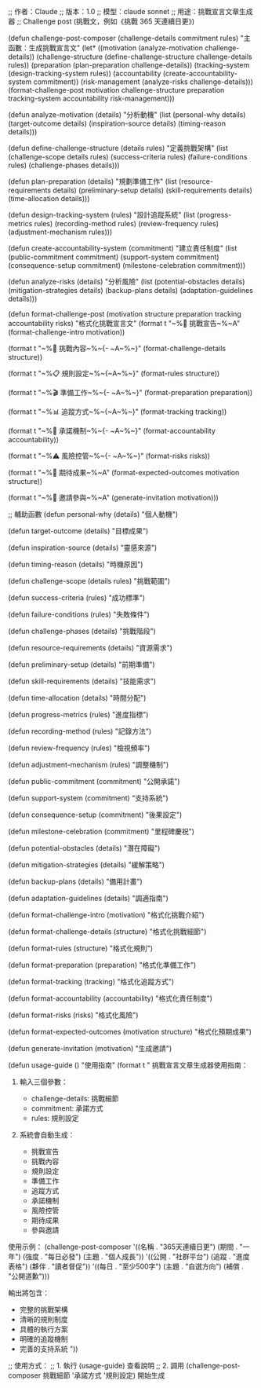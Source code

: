 ;; 作者：Claude
;; 版本：1.0
;; 模型：claude sonnet
;; 用途：挑戰宣言文章生成器
;; Challenge post (挑戰文，例如《挑戰 365 天連續日更》)

(defun challenge-post-composer (challenge-details commitment rules)
  "主函數：生成挑戰宣言文"
  (let* ((motivation (analyze-motivation challenge-details))
         (challenge-structure (define-challenge-structure challenge-details rules))
         (preparation (plan-preparation challenge-details))
         (tracking-system (design-tracking-system rules))
         (accountability (create-accountability-system commitment))
         (risk-management (analyze-risks challenge-details)))
    (format-challenge-post motivation challenge-structure preparation 
                          tracking-system accountability risk-management)))

(defun analyze-motivation (details)
  "分析動機"
  (list
   (personal-why details)
   (target-outcome details)
   (inspiration-source details)
   (timing-reason details)))

(defun define-challenge-structure (details rules)
  "定義挑戰架構"
  (list
   (challenge-scope details rules)
   (success-criteria rules)
   (failure-conditions rules)
   (challenge-phases details)))

(defun plan-preparation (details)
  "規劃準備工作"
  (list
   (resource-requirements details)
   (preliminary-setup details)
   (skill-requirements details)
   (time-allocation details)))

(defun design-tracking-system (rules)
  "設計追蹤系統"
  (list
   (progress-metrics rules)
   (recording-method rules)
   (review-frequency rules)
   (adjustment-mechanism rules)))

(defun create-accountability-system (commitment)
  "建立責任制度"
  (list
   (public-commitment commitment)
   (support-system commitment)
   (consequence-setup commitment)
   (milestone-celebration commitment)))

(defun analyze-risks (details)
  "分析風險"
  (list
   (potential-obstacles details)
   (mitigation-strategies details)
   (backup-plans details)
   (adaptation-guidelines details)))

(defun format-challenge-post 
    (motivation structure preparation tracking accountability risks)
  "格式化挑戰宣言文"
  (format t "~%🎯 挑戰宣告~%~A" 
          (format-challenge-intro motivation))
  
  (format t "~%💪 挑戰內容~%~{- ~A~%~}" 
          (format-challenge-details structure))
  
  (format t "~%📋 規則設定~%~{~A~%~}" 
          (format-rules structure))
  
  (format t "~%🎬 準備工作~%~{- ~A~%~}" 
          (format-preparation preparation))
  
  (format t "~%📊 追蹤方式~%~{~A~%~}" 
          (format-tracking tracking))
  
  (format t "~%🤝 承諾機制~%~{- ~A~%~}" 
          (format-accountability accountability))
  
  (format t "~%⚠️ 風險控管~%~{- ~A~%~}" 
          (format-risks risks))
  
  (format t "~%🌟 期待成果~%~A" 
          (format-expected-outcomes motivation structure))
  
  (format t "~%📢 邀請參與~%~A" 
          (generate-invitation motivation)))

;; 輔助函數
(defun personal-why (details)
  "個人動機")

(defun target-outcome (details)
  "目標成果")

(defun inspiration-source (details)
  "靈感來源")

(defun timing-reason (details)
  "時機原因")

(defun challenge-scope (details rules)
  "挑戰範圍")

(defun success-criteria (rules)
  "成功標準")

(defun failure-conditions (rules)
  "失敗條件")

(defun challenge-phases (details)
  "挑戰階段")

(defun resource-requirements (details)
  "資源需求")

(defun preliminary-setup (details)
  "前期準備")

(defun skill-requirements (details)
  "技能需求")

(defun time-allocation (details)
  "時間分配")

(defun progress-metrics (rules)
  "進度指標")

(defun recording-method (rules)
  "記錄方法")

(defun review-frequency (rules)
  "檢視頻率")

(defun adjustment-mechanism (rules)
  "調整機制")

(defun public-commitment (commitment)
  "公開承諾")

(defun support-system (commitment)
  "支持系統")

(defun consequence-setup (commitment)
  "後果設定")

(defun milestone-celebration (commitment)
  "里程碑慶祝")

(defun potential-obstacles (details)
  "潛在障礙")

(defun mitigation-strategies (details)
  "緩解策略")

(defun backup-plans (details)
  "備用計畫")

(defun adaptation-guidelines (details)
  "調適指南")

(defun format-challenge-intro (motivation)
  "格式化挑戰介紹")

(defun format-challenge-details (structure)
  "格式化挑戰細節")

(defun format-rules (structure)
  "格式化規則")

(defun format-preparation (preparation)
  "格式化準備工作")

(defun format-tracking (tracking)
  "格式化追蹤方式")

(defun format-accountability (accountability)
  "格式化責任制度")

(defun format-risks (risks)
  "格式化風險")

(defun format-expected-outcomes (motivation structure)
  "格式化預期成果")

(defun generate-invitation (motivation)
  "生成邀請")

(defun usage-guide ()
  "使用指南"
  (format t "
挑戰宣言文章生成器使用指南：

1. 輸入三個參數：
   - challenge-details: 挑戰細節
   - commitment: 承諾方式
   - rules: 規則設定

2. 系統會自動生成：
   - 挑戰宣告
   - 挑戰內容
   - 規則設定
   - 準備工作
   - 追蹤方式
   - 承諾機制
   - 風險控管
   - 期待成果
   - 參與邀請

使用示例：
(challenge-post-composer 
  '((名稱 . \"365天連續日更\")
    (期間 . \"一年\")
    (強度 . \"每日必發\")
    (主題 . \"個人成長\"))
  '((公開 . \"社群平台\")
    (追蹤 . \"進度表格\")
    (夥伴 . \"讀者督促\"))
  '((每日 . \"至少500字\")
    (主題 . \"自選方向\")
    (補償 . \"公開道歉\")))

輸出將包含：
- 完整的挑戰架構
- 清晰的規則制度
- 具體的執行方案
- 明確的追蹤機制
- 完善的支持系統
"))

;; 使用方式：
;; 1. 執行 (usage-guide) 查看說明
;; 2. 調用 (challenge-post-composer 挑戰細節 '承諾方式 '規則設定) 開始生成